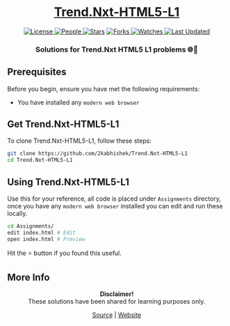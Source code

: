 <div align="center">

<h1><a href="https://2kabhishek.github.io/Trend.Nxt-HTML5-L1">Trend.Nxt-HTML5-L1</a></h1>

<a href="https://github.com/2KAbhishek/Trend.Nxt-HTML5-L1/blob/main/LICENSE">
<img alt="License" src="https://img.shields.io/github/license/2kabhishek/Trend.Nxt-HTML5-L1?style=flat&color=eee&label="> </a>

<a href="https://github.com/2KAbhishek/Trend.Nxt-HTML5-L1/graphs/contributors">
<img alt="People" src="https://img.shields.io/github/contributors/2kabhishek/Trend.Nxt-HTML5-L1?style=flat&color=ffaaf2&label=People"> </a>

<a href="https://github.com/2KAbhishek/Trend.Nxt-HTML5-L1/stargazers">
<img alt="Stars" src="https://img.shields.io/github/stars/2kabhishek/Trend.Nxt-HTML5-L1?style=flat&color=98c379&label=Stars"></a>

<a href="https://github.com/2KAbhishek/Trend.Nxt-HTML5-L1/network/members">
<img alt="Forks" src="https://img.shields.io/github/forks/2kabhishek/Trend.Nxt-HTML5-L1?style=flat&color=66a8e0&label=Forks"> </a>

<a href="https://github.com/2KAbhishek/Trend.Nxt-HTML5-L1/watchers">
<img alt="Watches" src="https://img.shields.io/github/watchers/2kabhishek/Trend.Nxt-HTML5-L1?style=flat&color=f5d08b&label=Watches"> </a>

<a href="https://github.com/2KAbhishek/Trend.Nxt-HTML5-L1/pulse">
<img alt="Last Updated" src="https://img.shields.io/github/last-commit/2kabhishek/Trend.Nxt-HTML5-L1?style=flat&color=e06c75&label="> </a>

<h3>Solutions for Trend.Nxt HTML5 L1 problems 🌐📑</h3>

</div>

## Prerequisites

Before you begin, ensure you have met the following requirements:

- You have installed any `modern web browser`

## Get Trend.Nxt-HTML5-L1

To clone Trend.Nxt-HTML5-L1, follow these steps:

```bash
git clone https://github.com/2kabhishek/Trend.Nxt-HTML5-L1
cd Trend.Nxt-HTML5-L1
```

## Using Trend.Nxt-HTML5-L1

Use this for your reference, all code is placed under `Assignments` directory, once you have any `modern web browser` installed you can edit and run these locally.

```bash
cd Assignments/
edit index.html # Edit
open index.html # Preview
```

Hit the ⭐ button if you found this useful.

## More Info

<div align="center">

<strong>Disclaimer!</strong><br>
These solutions have been shared for learning purposes only. <br>

<a href="https://github.com/2KAbhishek/Trend.Nxt-HTML5-L1">Source</a> |
<a href="https://2kabhishek.github.io/Trend.Nxt-HTML5-L1">Website</a>

</div>
